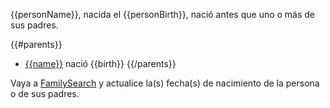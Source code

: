 {{personName}}, nacida el {{personBirth}}, nació antes que uno o más de sus padres.

{{#parents}}
* [{{name}}](https://familysearch.org/tree/#view=ancestor&person={{id}}) nació {{birth}}
{{/parents}}

Vaya a [FamilySearch](https://familysearch.org/tree/#view=ancestor&person={{pid}}) y actualice la(s) fecha(s) de nacimiento de la persona o de sus padres.